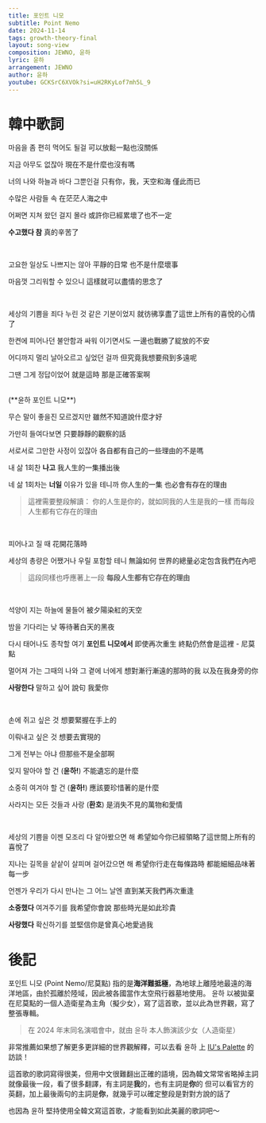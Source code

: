 ```yaml
---
title: 포인트 니모
subtitle: Point Nemo
date: 2024-11-14
tags: growth-theory-final
layout: song-view
composition: JEWNO, 윤하
lyric: 윤하
arrangement: JEWNO
author: 윤하
youtube: GCKSrC6XVOk?si=uH2RKyLof7mh5L_9
---
```


<div class="lyric-body">

# 韓中歌詞

마음을 좀 편히 먹어도 될걸
可以放鬆一點也沒關係

지금 아무도 없잖아
現在不是什麼也沒有嗎

너의 나와 하늘과 바다 그뿐인걸
只有你，我，天空和海 僅此而已

수많은 사람들 속
在茫茫人海之中

어쩌면 지쳐 왔던 걸지 몰라
或許你已經累壞了也不一定

**수고했다 참**
真的辛苦了

<br>

고요한 일상도 나쁘지는 않아
平靜的日常 也不是什麼壞事

마음껏 그리워할 수 있으니
這樣就可以盡情的思念了

<br>

세상의 기쁨을 죄다 누린 것 같은 기분이었지
就彷彿享盡了這世上所有的喜悅的心情了

한켠에 피어나던 불안함과 싸워 이기면서도
一邊也戰勝了綻放的不安

어디까지 멀리 날아오르고 싶었던 걸까
但究竟我想要飛到多遠呢

그땐 그게 정답이었어
就是這時 那是正確答案啊

<br>
(**윤하 포인트 니모**)

무슨 말이 좋을진 모르겠지만
雖然不知道說什麼才好

가만히 들여다보면
只要靜靜的觀察的話

서로서로 그만한 사정이 있잖아
各自都有自己的一些理由的不是嗎

내 삶 1회찬 **나고**
我人生的一集播出後

네 삶 1회차는 **너일** 이유가 있을 테니까
你人生的一集 也必會有存在的理由

> 這裡需要整段解讀：
> 你的人生是你的，就如同我的人生是我的一樣
> 而每段人生都有它存在的理由

<br>

피어나고 질 때
花開花落時

세상의 총량은 어쨌거나 우릴 포함할 테니
無論如何 世界的總量必定包含我們在內吧

> 這段同樣也呼應著上一段 **每段人生都有它存在的理由**

<br>

석양이 지는 하늘에 물들어
被夕陽染紅的天空

밤을 기다리는 낮
等待著白天的黑夜

다시 태어나도 종착할 여기 **포인트 니모에서**
即使再次重生 終點仍然會是這裡 - 尼莫點

멀어져 가는 그때의 나와 그 곁에 너에게
想對漸行漸遠的那時的我 以及在我身旁的你

**사랑한다** 말하고 싶어
說句 我愛你

<br>

손에 쥐고 싶은 것
想要緊握在手上的

이뤄내고 싶은 것
想要去實現的

그게 전부는 아냐
但那些不是全部啊

잊지 말아야 할 건 (**윤하!**)
不能遺忘的是什麼

소중히 여겨야 할 건 (**윤하!**)
應該要珍惜著的是什麼

사라지는 모든 것들과 사랑 (**환호**)
是消失不見的萬物和愛情

<br>

세상의 기쁨을 이젠 모조리 다 알아봤으면 해
希望如今你已經領略了這世間上所有的喜悅了

지나는 길목을 샅샅이 살피며 걸어갔으면 해
希望你行走在每條路時 都能細細品味著每一步

언젠가 우리가 다시 만나는 그 어느 날엔
直到某天我們再次重逢

**소중했다** 여겨주기를
我希望你會說 那些時光是如此珍貴

**사랑했다** 확신하기를
並堅信你是曾真心地愛過我

</div>

# 後記

포인트 니모 (Point Nemo/尼莫點) 指的是**海洋難抵極**，為地球上離陸地最遠的海洋地區，由於孤離於陸域，因此被各國當作太空飛行器墓地使用。
윤하 以被拋棄在尼莫點的一個人造衛星為主角（擬少女），寫了這首歌，並以此為世界觀，寫了整張專輯。
> 在 2024 年末同名演唱會中，就由 윤하 本人飾演該少女（人造衛星）

非常推薦如果想了解更多更詳細的世界觀解釋，可以去看 윤하 上 [IU's Palette](https://youtu.be/RWf25nVfBlw?si=Jp76HV7vFqEl1z3d) 的訪談！

這首歌的歌詞寫得很美，但用中文很難翻出正確的語境，因為韓文常常省略掉主詞
就像最後一段，看了很多翻譯，有主詞是**我**的，也有主詞是**你**的
但可以看官方的英翻，加上最後兩句的主詞是**你**，就幾乎可以確定整段是對對方說的話了

也因為 윤하 堅持使用全韓文寫這首歌，才能看到如此美麗的歌詞吧～
